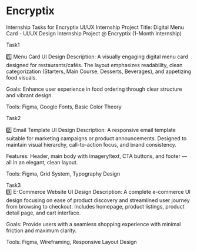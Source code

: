 # Encryptix
Internship Tasks for Encryptix UI/UX Internship
Project Title: Digital Menu Card - UI/UX Design
Internship Project @ Encryptix (1-Month Internship)

Task1
<br>

1️⃣ Menu Card UI Design
Description:
A visually engaging digital menu card designed for restaurants/cafés. The layout emphasizes readability, clean categorization (Starters, Main Course, Desserts, Beverages), and appetizing food visuals.

Goals:
Enhance user experience in food ordering through clear structure and vibrant design.

Tools:
Figma, Google Fonts, Basic Color Theory<br>

Task2 <br>

2️⃣ Email Template UI Design
Description:
A responsive email template suitable for marketing campaigns or product announcements. Designed to maintain visual hierarchy, call-to-action focus, and brand consistency.

Features:
Header, main body with imagery/text, CTA buttons, and footer — all in an elegant, clean layout.

Tools:
Figma, Grid System, Typography Design

Task3<br>
3️⃣ E-Commerce Website UI Design
Description:
A complete e-commerce UI design focusing on ease of product discovery and streamlined user journey from browsing to checkout. Includes homepage, product listings, product detail page, and cart interface.

Goals:
Provide users with a seamless shopping experience with minimal friction and maximum clarity.

Tools:
Figma, Wireframing, Responsive Layout Design


